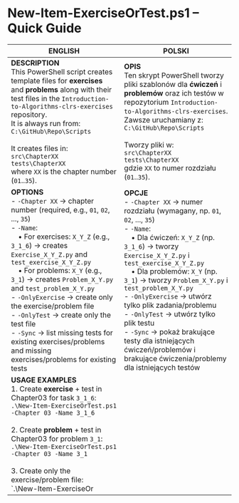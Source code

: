 # New-Item-ExerciseOrTest.ps1 – Quick Guide

| **ENGLISH** | **POLSKI** |
|-------------|------------|
| **DESCRIPTION**<br>This PowerShell script creates template files for **exercises** and **problems** along with their test files in the `Introduction-to-Algorithms-clrs-exercises` repository.<br>It is always run from:<br>`C:\GitHub\Repo\Scripts`<br><br>It creates files in:<br>`src\ChapterXX`<br>`tests\ChapterXX`<br>where `XX` is the chapter number (`01`..`35`). | **OPIS**<br>Ten skrypt PowerShell tworzy pliki szablonów dla **ćwiczeń** i **problemów** oraz ich testów w repozytorium `Introduction-to-Algorithms-clrs-exercises`.<br>Zawsze uruchamiany z:<br>`C:\GitHub\Repo\Scripts`<br><br>Tworzy pliki w:<br>`src\ChapterXX`<br>`tests\ChapterXX`<br>gdzie `XX` to numer rozdziału (`01`..`35`). |
| **OPTIONS**<br>- `-Chapter XX` → chapter number (required, e.g., `01`, `02`, ..., `35`)<br>- `-Name`:<br> • For exercises: `X_Y_Z` (e.g., `3_1_6`) → creates `Exercise_X_Y_Z.py` and `test_exercise_X_Y_Z.py`<br> • For problems: `X_Y` (e.g., `3_1`) → creates `Problem_X_Y.py` and `test_problem_X_Y.py`<br>- `-OnlyExercise` → create only the exercise/problem file<br>- `-OnlyTest` → create only the test file<br>- `-Sync` → list missing tests for existing exercises/problems and missing exercises/problems for existing tests | **OPCJE**<br>- `-Chapter XX` → numer rozdziału (wymagany, np. `01`, `02`, ..., `35`)<br>- `-Name`:<br> • Dla ćwiczeń: `X_Y_Z` (np. `3_1_6`) → tworzy `Exercise_X_Y_Z.py` i `test_exercise_X_Y_Z.py`<br> • Dla problemów: `X_Y` (np. `3_1`) → tworzy `Problem_X_Y.py` i `test_problem_X_Y.py`<br>- `-OnlyExercise` → utwórz tylko plik zadania/problemu<br>- `-OnlyTest` → utwórz tylko plik testu<br>- `-Sync` → pokaż brakujące testy dla istniejących ćwiczeń/problemów i brakujące ćwiczenia/problemy dla istniejących testów |
| **USAGE EXAMPLES**<br>1. Create **exercise** + test in Chapter03 for task `3_1_6`:<br>`.\New-Item-ExerciseOrTest.ps1 -Chapter 03 -Name 3_1_6`<br><br>2. Create **problem** + test in Chapter03 for problem `3_1`:<br>`.\New-Item-ExerciseOrTest.ps1 -Chapter 03 -Name 3_1`<br><br>3. Create only the exercise/problem file:<br>`.\New-Item-ExerciseOr
